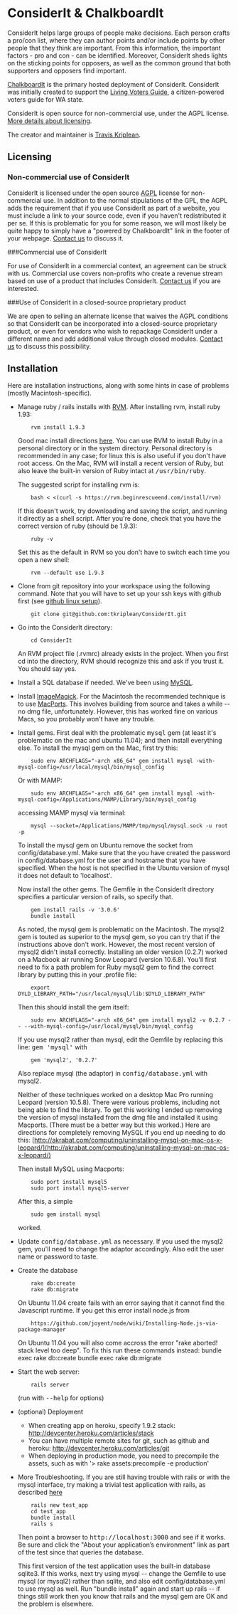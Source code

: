 # ConsiderIt & ChalkboardIt

ConsiderIt helps large groups of people make decisions. Each person crafts a pro/con list, where they can author points and/or include points by other people that they think are important. From this information, the important factors - pro and con - can be identified. Moreover, ConsiderIt sheds lights on the sticking points for opposers, as well as the common ground that both supporters and opposers find important. 

[ChalkboardIt](http://chalkboard.it) is the primary hosted deployment of ConsiderIt. ConsiderIt was initially created to support the [Living Voters Guide](http://livingvotersguide.org), a citizen-powered voters guide for WA state.

ConsiderIt is open source for non-commercial use, under the AGPL license. [More details about licensing](#licensing). 

The creator and maintainer is [Travis Kriplean](<tkriplean@gmail.com>). 

## <a id="licensing"></a>Licensing

### Non-commercial use of ConsiderIt

ConsiderIt is licensed under the open source [AGPL](http://www.gnu.org/licenses/agpl-3.0.html) license for non-commercial use. In addition to the normal stipulations of the GPL, the AGPL adds the requirement that if you use ConsiderIt as part of a website, you must include a link to your source code, even if you haven't redistributed it per se. If this is problematic for you for some reason, we will most likely be quite happy to simply have a "powered by ChalkboardIt" link in the footer of your webpage. [Contact us](<tkriplean@gmail.com>) to discuss it.

###Commercial use of ConsiderIt

For use of ConsiderIt in a commercial context, an agreement can be struck with us. Commercial use covers non-profits who create a revenue stream based on use of a product that includes ConsiderIt. [Contact us](<tkriplean@gmail.com>) if you are interested.

###Use of ConsiderIt in a closed-source proprietary product

We are open to selling an alternate license that waives the AGPL conditions so that ConsiderIt can be incorporated into a closed-source proprietary product, or even for vendors who wish to repackage ConsiderIt under a different name and add additional value through closed modules. [Contact us](<tkriplean@gmail.com>) to discuss this possibility. 

## Installation

Here are installation instructions, along with some hints in case of problems (mostly Macintosh-specific).


* Manage ruby / rails installs with
  [RVM](https://rvm.beginrescueend.com/gemsets/).  After installing
  rvm, install ruby 1.93:

          rvm install 1.9.3

  Good mac install
  directions
  [here](http://www.cowboycoded.com/2010/12/04/setting-up-rails-3-on-mac-osx-snow-leopard-10-6-4/).
  You can use RVM to install Ruby in a personal directory or in the
  system directory.  Personal directory is recommended in any case;
  for linux this is also useful if you don't have root access.  On
  the Mac, RVM will install a recent version of Ruby, but also leave
  the built-in version of Ruby intact at <tt>/usr/bin/ruby</tt>.

  The suggested script for installing rvm is:

          bash < <(curl -s https://rvm.beginrescueend.com/install/rvm)

  If this doesn't work, try downloading and saving the script,
  and running it directly as a shell script.
  After you're done, check that you have the correct version of ruby
  (should be 1.9.3):

          ruby -v

  Set this as the default in RVM so you don't have to switch each time
  you open a new shell:

          rvm --default use 1.9.3

* Clone from git repository into your workspace using the following command.
  Note that you will have to set up your ssh keys with github first
  (see [github linux setup](http://help.github.com/linux-set-up-git/)).

          git clone git@github.com:tkriplean/ConsiderIt.git

* Go into the ConsiderIt directory:

          cd ConsiderIt

  An RVM project file (.rvmrc) already exists in the project.  When
  you first cd into the directory, RVM should recognize this and ask
  if you trust it.  You should say yes.

* Install a SQL database if needed.  We've been using 
  [MySQL](http://dev.mysql.com/downloads/).

* Install [ImageMagick](http://www.imagemagick.org/script/index.php).
  For the Macintosh the recommended technique is to use
  [MacPorts](http://www.macports.org/).  This involves building from
  source and takes a while -- no dmg file, unfortunately.  However,
  this has worked fine on various Macs, so you probably won't have
  any trouble.

* Install gems.  First deal with the problematic <tt>mysql</tt> gem
  (at least it's problematic on the mac and ubuntu 11.04); and then install everything
  else.  To install the mysql gem on the Mac, first try this:

          sudo env ARCHFLAGS="-arch x86_64" gem install mysql -with-mysql-config=/usr/local/mysql/bin/mysql_config

  Or with MAMP:

          sudo env ARCHFLAGS="-arch x86_64" gem install mysql -with-mysql-config=/Applications/MAMP/Library/bin/mysql_config

  accessing MAMP mysql via terminal: 

          mysql --socket=/Applications/MAMP/tmp/mysql/mysql.sock -u root -p
          
  To install the mysql gem on Ubuntu remove the socket from config/database.yml. 
  Make sure that the you have created the password in config/database.yml for
  the user and hostname that you have specified. When the host is not specified in
  the Ubuntu version of mysql it does not default to 'localhost'.
  

  Now install the other gems.  The Gemfile in the ConsiderIt
  directory specifies a particular version of rails, so specify that.

          gem install rails -v '3.0.6'
          bundle install

  As noted, the mysql gem is problematic on the
  Macintosh.  The mysql2 gem is touted as superior to the mysql gem, so
  you can try that if the instructions above don't work.  However, the
  most recent version of mysql2 didn't install correctly.  Installing an older
  version (0.2.7) worked on a Macbook air running Snow Leopard (version
  10.6.8).  You'll first need to fix a path problem for Ruby mysql2 gem
  to find the correct library by putting this in your .profile file:

          export DYLD_LIBRARY_PATH="/usr/local/mysql/lib:$DYLD_LIBRARY_PATH"

  Then this should install the gem itself:

          sudo env ARCHFLAGS="-arch x86_64" gem install mysql2 -v 0.2.7 -- --with-mysql-config=/usr/local/mysql/bin/mysql_config

  If you use mysql2 rather than mysql, edit the Gemfile by replacing
  this line: <tt>gem 'mysql'</tt> with 

          gem 'mysql2', '0.2.7'

  Also replace mysql (the adaptor) in <tt>config/database.yml</tt>
  with mysql2.

  Neither of these techniques worked on a desktop Mac Pro running
  Leopard (version 10.5.8).  There were various problems, including not
  being able to find the library.  To get this working I ended up
  removing the version of mysql installed from the dmg file and
  installed it using Macports.  (There must be a better way but this
  worked.)  Here are directions for completely removing MySQL if you end
  up needing to do this:
  [http://akrabat.com/computing/uninstalling-mysql-on-mac-os-x-leopard/](http://akrabat.com/computing/uninstalling-mysql-on-mac-os-x-leopard/)

  Then install MySQL using Macports:

          sudo port install mysql5
          sudo port install mysql5-server

  After this, a simple

          sudo gem install mysql

  worked.

* Update <tt>config/database.yml</tt> as necessary.  If you used the
  mysql2 gem, you'll need to change the adaptor accordingly.  Also
  edit the user name or password to taste.

* Create the database

          rake db:create
          rake db:migrate
  
  On Ubuntu 11.04 create fails with an error saying that it cannot find the 
  Javascript runtime. If you get this error install node.js from 
  
          https://github.com/joyent/node/wiki/Installing-Node.js-via-package-manager

  On Ubuntu 11.04 you will also come accross the error "rake aborted! stack level too deep". 
  To fix this run these commands instead:
          bundle exec rake db:create
          bundle exec rake db:migrate

* Start the web server:

          rails server

  (run with <tt>--help</tt> for options)

* (optional) Deployment
    * When creating app on heroku, specify 1.9.2 stack: http://devcenter.heroku.com/articles/stack
    * You can have multiple remote sites for git, such as github and heroku: http://devcenter.heroku.com/articles/git
    * When deploying in production mode, you need to precompile the assets, such as with '> rake assets:precompile -e production'

* More Troubleshooting.  If you are still having trouble with rails
  or with the mysql interface, try making a trivial test application
  with rails, as described
  [here](http://www.cowboycoded.com/2010/12/04/setting-up-rails-3-on-mac-osx-snow-leopard-10-6-4/)

          rails new test_app
          cd test_app
          bundle install
          rails s

  Then point a browser to <tt>http://localhost:3000</tt> and see if it works.
  Be sure and click the "About your application’s environment" link
  as part of the test since that queries the database.

  This first version of the test application uses the built-in
  database sqlite3.  If this works, next try using mysql -- change
  the Gemfile to use mysql (or mysql2) rather than sqlite, and also
  edit config/database.yml to use mysql as well.  Run "bundle
  install" again and start up rails -- if things still work then you
  know that rails and the mysql gem are OK and the problem is
  elsewhere.